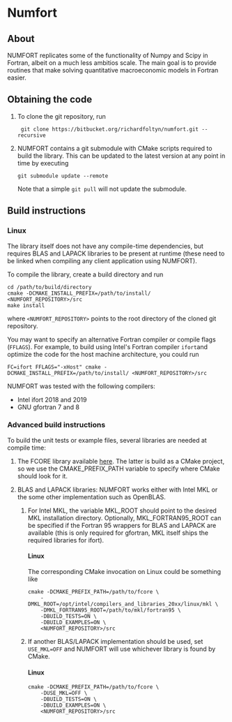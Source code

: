 # Numfort #

## About ##

NUMFORT replicates some of the functionality of Numpy and Scipy in
Fortran, albeit on a much less ambitios scale. The main goal
is to provide routines that make solving quantitative macroeconomic
models in Fortran easier.

## Obtaining the code ##

1. To clone the git repository, run 
    
        git clone https://bitbucket.org/richardfoltyn/numfort.git --recursive
        
1.  NUMFORT contains a git submodule with CMake scripts required to build the 
    library. This can be updated to the latest version at any point in
    time by executing
        
        git submodule update --remote
        
    Note that a simple `git pull` will not update the submodule.
        
## Build instructions ##

### Linux ###

The library itself does not have any compile-time dependencies, but 
requires BLAS and LAPACK libraries to be present at runtime (these need 
to be linked when compiling any client application using NUMFORT).

To compile the library, create a build directory and run

    cd /path/to/build/directory
    cmake -DCMAKE_INSTALL_PREFIX=/path/to/install/ <NUMFORT_REPOSITORY>/src
    make install
    
where `<NUMFORT_REPOSITORY>` points to the root directory of the cloned
git repository.

You may want to specify an alternative Fortran compiler or compile flags (`FFLAGS`).
For example, to build using Intel's Fortran compiler `ifort`and optimize the
code for the host machine architecture, you could run

    FC=ifort FFLAGS="-xHost" cmake -DCMAKE_INSTALL_PREFIX=/path/to/install/ <NUMFORT_REPOSITORY>/src

NUMFORT was tested with the following compilers:

-   Intel ifort 2018 and 2019
-   GNU gfortran 7 and 8



### Advanced build instructions ###

To build the unit tests or example files, several libraries are needed at 
compile time:
1.  The FCORE library available [here](https://bitbucket.org/richardfoltyn/fortran-corelib).
    The latter is build as a CMake project, so we use the 
    CMAKE_PREFIX_PATH variable to specify where CMake should look for it.

1.  BLAS and LAPACK libraries: NUMFORT works either with Intel MKL
    or the some other implementation such as OpenBLAS.
    1.  For Intel MKL, the variable MKL_ROOT should point to the 
        desired MKL installation directory.
        Optionally, MKL_FORTRAN95_ROOT can be specified if the Fortran 95
        wrappers for BLAS and LAPACK are available (this is only required
        for gfortran, MKL itself ships the required libraries for ifort).
        
        #### Linux ####
        
        The corresponding CMake invocation on Linux could be something like
        
            cmake -DCMAKE_PREFIX_PATH=/path/to/fcore \
                -DMKL_ROOT=/opt/intel/compilers_and_libraries_20xx/linux/mkl \
                -DMKL_FORTRAN95_ROOT=/path/to/mkl/fortran95 \
                -DBUILD_TESTS=ON \
                -DBUILD_EXAMPLES=ON \
                <NUMFORT_REPOSITORY>/src
    2.  If another BLAS/LAPACK implementation should be used, set
        `USE_MKL=OFF` and NUMFORT will use whichever library is found 
         by CMake.
         
         #### Linux ####
         
            cmake -DCMAKE_PREFIX_PATH=/path/to/fcore \
                -DUSE_MKL=OFF \
                -DBUILD_TESTS=ON \
                -DBUILD_EXAMPLES=ON \
                <NUMFORT_REPOSITORY>/src